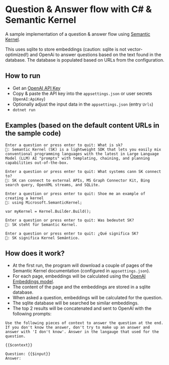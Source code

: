 # Question & Answer flow with C# & Semantic Kernel

A sample implementation of a question & answer flow using [Semantic Kernel](https://github.com/microsoft/semantic-kernel).

This uses sqlite to store embeddings (caution: sqlite is not vector-optimized!) and OpenAi to answer questions based on the text found in the database. The database is populated based on URLs from the configuration.

## How to run

- Get an [OpenAI API Key](https://platform.openai.com/account/api-keys)
- Copy & paste the API key into the `appsettings.json` or user secrets (`OpenAI:ApiKey`)
- Optionally adjust the input data in the `appsettings.json` (entry `Urls`)
- `dotnet run`

## Examples (based on the default content URLs in the sample code) 

```
Enter a question or press enter to quit: What is sk?
🤖: Semantic Kernel (SK) is a lightweight SDK that lets you easily mix conventional programming languages with the latest in Large Language Model (LLM) AI "prompts" with templating, chaining, and planning capabilities out-of-the-box.
```

```
Enter a question or press enter to quit: What systems cann SK connect to?
🤖: SK can connect to external APIs, MS Graph Connector Kit, Bing search query, OpenXML streams, and SQLite.
```

```
Enter a question or press enter to quit: Shoe me an example of creating a kernel
🤖: using Microsoft.SemanticKernel;

var myKernel = Kernel.Builder.Build();
```

```
Enter a question or press enter to quit: Was bedeutet SK?
🤖: SK steht für Semantic Kernel.
```

```
Enter a question or press enter to quit: ¿Qué significa SK?
🤖: SK significa Kernel Semántico.
```

## How does it work?

- At the first run, the program will download a couple of pages of the Semantic Kernel documentation (configured in `appsettings.json`).
- For each page, embeddings will be calculated using the [OpenAI Embeddings model](https://platform.openai.com/docs/guides/embeddings).
- The content of the page and the embeddings are stored in a sqlite database.
- When asked a question, embeddings will be calculated for the question.
- The sqlite database will be searched be similar embeddings.
- The top 2 results will be concatenated and sent to OpenAI with the following prompts:

```
Use the following pieces of context to answer the question at the end. If you don't know the answer, don't try to make up an answer and answer with 'I don't know'. Answer in the langauge that used for the question.

{{$context}}

Question: {{$input}}
Answer:
```
